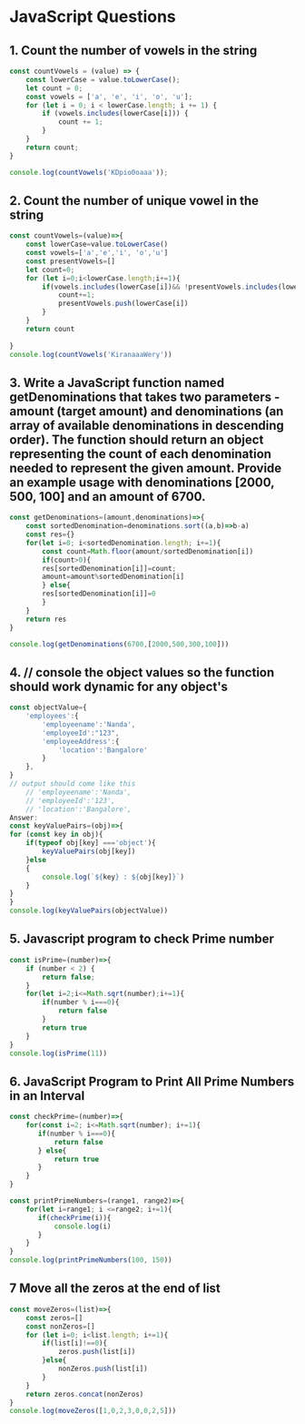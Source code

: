 # JavaScript Questions

## 1. Count the number of vowels in the string

```javascript
const countVowels = (value) => {
    const lowerCase = value.toLowerCase();
    let count = 0;
    const vowels = ['a', 'e', 'i', 'o', 'u'];
    for (let i = 0; i < lowerCase.length; i += 1) {
        if (vowels.includes(lowerCase[i])) {
            count += 1;
        }
    }
    return count;
}

console.log(countVowels('KDpio0oaaa'));

```


## 2.  Count the number of unique vowel in the string
```javascript
const countVowels=(value)=>{
    const lowerCase=value.toLowerCase()
    const vowels=['a','e','i', 'o','u']
    const presentVowels=[]
    let count=0;
    for (let i=0;i<lowerCase.length;i+=1){
        if(vowels.includes(lowerCase[i])&& !presentVowels.includes(lowerCase[i])){
            count+=1;
            presentVowels.push(lowerCase[i])
        }
    }
    return count
    
}
console.log(countVowels('KiranaaaWery'))

```
## 3. Write a JavaScript function named getDenominations that takes two parameters - amount (target amount) and denominations (an array of available denominations in descending order). The function should return an object representing the count of each denomination needed to represent the given amount. Provide an example usage with denominations [2000, 500, 100] and an amount of 6700.

```javascript
const getDenominations=(amount,denominations)=>{
    const sortedDenomination=denominations.sort((a,b)=>b-a)
    const res={}
    for(let i=0; i<sortedDenomination.length; i+=1){
        const count=Math.floor(amount/sortedDenomination[i])
        if(count>0){
        res[sortedDenomination[i]]=count;
        amount=amount%sortedDenomination[i]
        } else{
        res[sortedDenomination[i]]=0
        }
    }
    return res
}

console.log(getDenominations(6700,[2000,500,300,100]))
```

## 4. // console the object values so the function should work dynamic for any object's
```javascript
const objectValue={
    'employees':{
        'employeename':'Nanda',
        'employeeId':"123",
        'employeeAddress':{
            'location':'Bangalore'
        }
    },
}
// output should come like this
    // 'employeename':'Nanda',
    // 'employeeId':'123',
    // 'location':'Bangalore',
Answer:
const keyValuePairs=(obj)=>{
for (const key in obj){
    if(typeof obj[key] ==='object'){
        keyValuePairs(obj[key])
    }else
    {
        console.log(`${key} : ${obj[key]}`)
    }
}
}
console.log(keyValuePairs(objectValue))
```

## 5. Javascript program to check Prime number
```javascript
const isPrime=(number)=>{
    if (number < 2) {
        return false;
    }
    for(let i=2;i<=Math.sqrt(number);i+=1){
        if(number % i===0){
            return false
        }
        return true
    }
}
console.log(isPrime(11))
```

## 6. JavaScript Program to Print All Prime Numbers in an Interval
```javascript
const checkPrime=(number)=>{
    for(const i=2; i<=Math.sqrt(number); i+=1){
       if(number % i===0){
           return false
       } else{
           return true
       }
    }
}

const printPrimeNumbers=(range1, range2)=>{
    for(let i=range1; i <=range2; i+=1){
       if(checkPrime(i)){
           console.log(i)
       }
    }
}
console.log(printPrimeNumbers(100, 150))
```

## 7 Move all the zeros at the end of list
```javascript
const moveZeros=(list)=>{
    const zeros=[]
    const nonZeros=[]
    for (let i=0; i<list.length; i+=1){
        if(list[i]!==0){
            zeros.push(list[i])
        }else{
            nonZeros.push(list[i])
        }
    }
    return zeros.concat(nonZeros)
}
console.log(moveZeros([1,0,2,3,0,0,2,5]))
```

